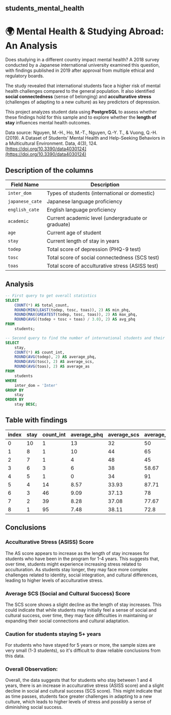 ## students_mental_health
# 🌍 Mental Health & Studying Abroad: An Analysis  

Does studying in a different country impact mental health? A 2018 survey conducted by a Japanese international university examined this question, with findings published in 2019 after approval from multiple ethical and regulatory boards.  

The study revealed that international students face a higher risk of mental health challenges compared to the general population. It also identified **social connectedness** (sense of belonging) and **acculturative stress** (challenges of adapting to a new culture) as key predictors of depression.  

This project analyzes student data using **PostgreSQL** to assess whether these findings hold for this sample and to explore whether the **length of stay** influences mental health outcomes.  

Data source: Nguyen, M.-H., Ho, M.-T., Nguyen, Q.-Y. T., & Vuong, Q.-H. (2019). A Dataset of Students’ Mental Health and Help-Seeking Behaviors in a Multicultural Environment. Data, 4(3), 124. [https://doi.org/10.3390/data4030124](https://doi.org/10.3390/data4030124)

## Description of the columns

| **Field Name**    | **Description**                                         |
|-------------------|---------------------------------------------------------|
| `inter_dom`       | Types of students (international or domestic)           |
| `japanese_cate`   | Japanese language proficiency                           |
| `english_cate`    | English language proficiency                            |
| `academic`        | Current academic level (undergraduate or graduate)      |
| `age`             | Current age of student                                  |
| `stay`            | Current length of stay in years                         |
| `todep`           | Total score of depression (PHQ-9 test)                  |
| `tosc`            | Total score of social connectedness (SCS test)          |
| `toas`            | Total score of acculturative stress (ASISS test)        |


## Analysis
```sql
-- First query to get overall statistics
SELECT 
    COUNT(*) AS total_count,
    ROUND(MIN(LEAST(todep, tosc, toas)), 2) AS min_phq, 
    ROUND(MAX(GREATEST(todep, tosc, toas)), 2) AS max_phq, 
    ROUND(AVG((todep + tosc + toas) / 3.0), 2) AS avg_phq
FROM 
    students;

-- Second query to find the number of international students and their average scores by length of stay, in descending order of length of stay
SELECT 
    stay, 
    COUNT(*) AS count_int,
    ROUND(AVG(todep), 2) AS average_phq, 
    ROUND(AVG(tosc), 2) AS average_scs, 
    ROUND(AVG(toas), 2) AS average_as
FROM 
    students
WHERE 
    inter_dom = 'Inter'
GROUP BY 
    stay
ORDER BY 
    stay DESC;
```

## Table with findings

| index | stay | count_int | average_phq | average_scs | average_as |
|-------|------|-----------|-------------|-------------|------------|
| 0     | 10   | 1         | 13          | 32          | 50         |
| 1     | 8    | 1         | 10          | 44          | 65         |
| 2     | 7    | 1         | 4           | 48          | 45         |
| 3     | 6    | 3         | 6           | 38          | 58.67      |
| 4     | 5    | 1         | 0           | 34          | 91         |
| 5     | 4    | 14        | 8.57        | 33.93       | 87.71      |
| 6     | 3    | 46        | 9.09        | 37.13       | 78         |
| 7     | 2    | 39        | 8.28        | 37.08       | 77.67      |
| 8     | 1    | 95        | 7.48        | 38.11       | 72.8       |

## Conclusions

### Acculturative Stress (ASISS) Score
The AS score appears to increase as the length of stay increases for students who have been in the program for 1-4 years. This suggests that, over time, students might experience increasing stress related to acculturation. As students stay longer, they may face more complex challenges related to identity, social integration, and cultural differences, leading to higher levels of acculturative stress.

### Average SCS (Social and Cultural Success) Score
The SCS score shows a slight decline as the length of stay increases. This could indicate that while students may initially feel a sense of social and cultural success, over time, they may face difficulties in maintaining or expanding their social connections and cultural adaptation.

### Caution for students staying 5+ years
For students who have stayed for 5 years or more, the sample sizes are very small (1-3 students), so it's difficult to draw reliable conclusions from this data.

### Overall Observation:
Overall, the data suggests that for students who stay between 1 and 4 years, there is an increase in acculturative stress (ASISS score) and a slight decline in social and cultural success (SCS score). This might indicate that as time passes, students face greater challenges in adapting to a new culture, which leads to higher levels of stress and possibly a sense of diminishing social success.
